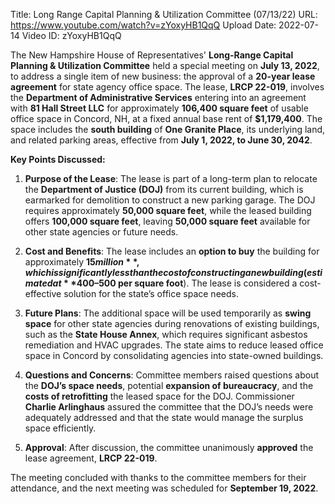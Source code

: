 Title: Long Range Capital Planning & Utilization Committee (07/13/22)
URL: https://www.youtube.com/watch?v=zYoxyHB1QqQ
Upload Date: 2022-07-14
Video ID: zYoxyHB1QqQ

The New Hampshire House of Representatives' **Long-Range Capital Planning & Utilization Committee** held a special meeting on **July 13, 2022**, to address a single item of new business: the approval of a **20-year lease agreement** for state agency office space. The lease, **LRCP 22-019**, involves the **Department of Administrative Services** entering into an agreement with **81 Hall Street LLC** for approximately **106,400 square feet** of usable office space in Concord, NH, at a fixed annual base rent of **$1,179,400**. The space includes the **south building** of **One Granite Place**, its underlying land, and related parking areas, effective from **July 1, 2022, to June 30, 2042**.

**Key Points Discussed:**

1. **Purpose of the Lease**: The lease is part of a long-term plan to relocate the **Department of Justice (DOJ)** from its current building, which is earmarked for demolition to construct a new parking garage. The DOJ requires approximately **50,000 square feet**, while the leased building offers **100,000 square feet**, leaving **50,000 square feet** available for other state agencies or future needs.

2. **Cost and Benefits**: The lease includes an **option to buy** the building for approximately **$15 million**, which is significantly less than the cost of constructing a new building (estimated at **$400–500 per square foot**). The lease is considered a cost-effective solution for the state’s office space needs.

3. **Future Plans**: The additional space will be used temporarily as **swing space** for other state agencies during renovations of existing buildings, such as the **State House Annex**, which requires significant asbestos remediation and HVAC upgrades. The state aims to reduce leased office space in Concord by consolidating agencies into state-owned buildings.

4. **Questions and Concerns**: Committee members raised questions about the **DOJ’s space needs**, potential **expansion of bureaucracy**, and the **costs of retrofitting** the leased space for the DOJ. Commissioner **Charlie Arlinghaus** assured the committee that the DOJ’s needs were adequately addressed and that the state would manage the surplus space efficiently.

5. **Approval**: After discussion, the committee unanimously **approved** the lease agreement, **LRCP 22-019**.

The meeting concluded with thanks to the committee members for their attendance, and the next meeting was scheduled for **September 19, 2022**.